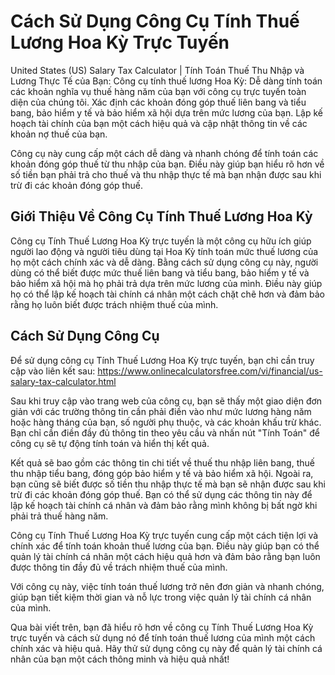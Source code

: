 Cách Sử Dụng Công Cụ Tính Thuế Lương Hoa Kỳ Trực Tuyến
======================================================

United States (US) Salary Tax Calculator | Tính Toán Thuế Thu Nhập và Lương Thực Tế của Bạn: Công cụ tính thuế lương Hoa Kỳ: Dễ dàng tính toán các khoản nghĩa vụ thuế hàng năm của bạn với công cụ trực tuyến toàn diện của chúng tôi. Xác định các khoản đóng góp thuế liên bang và tiểu bang, bảo hiểm y tế và bảo hiểm xã hội dựa trên mức lương của bạn. Lập kế hoạch tài chính của bạn một cách hiệu quả và cập nhật thông tin về các khoản nợ thuế của bạn.

Công cụ này cung cấp một cách dễ dàng và nhanh chóng để tính toán các khoản đóng góp thuế từ thu nhập của bạn. Điều này giúp bạn hiểu rõ hơn về số tiền bạn phải trả cho thuế và thu nhập thực tế mà bạn nhận được sau khi trừ đi các khoản đóng góp thuế.

Giới Thiệu Về Công Cụ Tính Thuế Lương Hoa Kỳ
--------------------------------------------

Công cụ Tính Thuế Lương Hoa Kỳ trực tuyến là một công cụ hữu ích giúp người lao động và người tiêu dùng tại Hoa Kỳ tính toán mức thuế lương của họ một cách chính xác và dễ dàng. Bằng cách sử dụng công cụ này, người dùng có thể biết được mức thuế liên bang và tiểu bang, bảo hiểm y tế và bảo hiểm xã hội mà họ phải trả dựa trên mức lương của mình. Điều này giúp họ có thể lập kế hoạch tài chính cá nhân một cách chặt chẽ hơn và đảm bảo rằng họ luôn biết được trách nhiệm thuế của mình.

Cách Sử Dụng Công Cụ
--------------------

Để sử dụng công cụ Tính Thuế Lương Hoa Kỳ trực tuyến, bạn chỉ cần truy cập vào liên kết sau: <https://www.onlinecalculatorsfree.com/vi/financial/us-salary-tax-calculator.html>

Sau khi truy cập vào trang web của công cụ, bạn sẽ thấy một giao diện đơn giản với các trường thông tin cần phải điền vào như mức lương hàng năm hoặc hàng tháng của bạn, số người phụ thuộc, và các khoản khấu trừ khác. Bạn chỉ cần điền đầy đủ thông tin theo yêu cầu và nhấn nút "Tính Toán" để công cụ sẽ tự động tính toán và hiển thị kết quả.

Kết quả sẽ bao gồm các thông tin chi tiết về thuế thu nhập liên bang, thuế thu nhập tiểu bang, đóng góp bảo hiểm y tế và bảo hiểm xã hội. Ngoài ra, bạn cũng sẽ biết được số tiền thu nhập thực tế mà bạn sẽ nhận được sau khi trừ đi các khoản đóng góp thuế. Bạn có thể sử dụng các thông tin này để lập kế hoạch tài chính cá nhân và đảm bảo rằng mình không bị bất ngờ khi phải trả thuế hàng năm.

Công cụ Tính Thuế Lương Hoa Kỳ trực tuyến cung cấp một cách tiện lợi và chính xác để tính toán khoản thuế lương của bạn. Điều này giúp bạn có thể quản lý tài chính cá nhân một cách hiệu quả hơn và đảm bảo rằng bạn luôn được thông tin đầy đủ về trách nhiệm thuế của mình.

Với công cụ này, việc tính toán thuế lương trở nên đơn giản và nhanh chóng, giúp bạn tiết kiệm thời gian và nỗ lực trong việc quản lý tài chính cá nhân của mình.

Qua bài viết trên, bạn đã hiểu rõ hơn về công cụ Tính Thuế Lương Hoa Kỳ trực tuyến và cách sử dụng nó để tính toán thuế lương của mình một cách chính xác và hiệu quả. Hãy thử sử dụng công cụ này để quản lý tài chính cá nhân của bạn một cách thông minh và hiệu quả nhất!